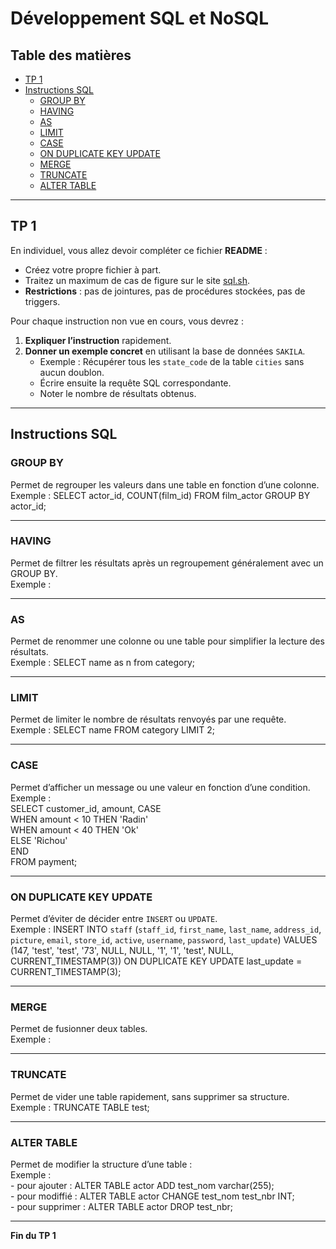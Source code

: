 # Développement SQL et NoSQL

## Table des matières
- [TP 1](#tp-1)
- [Instructions SQL](#instructions-sql)
  - [GROUP BY](#group-by)
  - [HAVING](#having)
  - [AS](#as)
  - [LIMIT](#limit)
  - [CASE](#case)
  - [ON DUPLICATE KEY UPDATE](#on-duplicate-key-update)
  - [MERGE](#merge)
  - [TRUNCATE](#truncate)
  - [ALTER TABLE](#alter-table)

---

## TP 1
En individuel, vous allez devoir compléter ce fichier **README** :

- Créez votre propre fichier à part.  
- Traitez un maximum de cas de figure sur le site [sql.sh](https://sql.sh).  
- **Restrictions** : pas de jointures, pas de procédures stockées, pas de triggers.  

Pour chaque instruction non vue en cours, vous devrez :
1. **Expliquer l’instruction** rapidement.  
2. **Donner un exemple concret** en utilisant la base de données `SAKILA`.  
   - Exemple : Récupérer tous les `state_code` de la table `cities` sans aucun doublon.  
   - Écrire ensuite la requête SQL correspondante.  
   - Noter le nombre de résultats obtenus.

---

## Instructions SQL

### GROUP BY
Permet de regrouper les valeurs dans une table en fonction d’une colonne.  
Exemple : SELECT actor_id, COUNT(film_id) FROM film_actor GROUP BY actor_id;

---

### HAVING
Permet de filtrer les résultats après un regroupement généralement avec un GROUP BY.  
Exemple : 

---

### AS
Permet de renommer une colonne ou une table pour simplifier la lecture des résultats.  
Exemple : SELECT name as n from category;

---

### LIMIT
Permet de limiter le nombre de résultats renvoyés par une requête.  
Exemple : SELECT name FROM category LIMIT 2;

---

### CASE
Permet d’afficher un message ou une valeur en fonction d’une condition.  
Exemple :  
    SELECT customer_id, amount, CASE  
	    WHEN amount < 10 THEN 'Radin'  
        WHEN amount < 40 THEN 'Ok'  
        ELSE 'Richou'  
        END  
    FROM payment;  

---

### ON DUPLICATE KEY UPDATE
Permet d’éviter de décider entre `INSERT` ou `UPDATE`.  
Exemple : INSERT INTO `staff` (`staff_id`, `first_name`, `last_name`, `address_id`, `picture`, `email`, `store_id`, `active`, `username`, `password`, `last_update`) VALUES (147, 'test', 'test', '73', NULL, NULL, '1', '1', 'test', NULL, CURRENT_TIMESTAMP(3)) ON DUPLICATE KEY UPDATE last_update = CURRENT_TIMESTAMP(3);


---

### MERGE
Permet de fusionner deux tables.  
Exemple :  

---

### TRUNCATE
Permet de vider une table rapidement, sans supprimer sa structure.  
Exemple : TRUNCATE TABLE test;

---

### ALTER TABLE
Permet de modifier la structure d’une table :  
Exemple :  
    - pour ajouter : ALTER TABLE actor ADD test_nom varchar(255);  
    - pour modiffié : ALTER TABLE actor CHANGE test_nom test_nbr INT;  
    - pour supprimer : ALTER TABLE actor DROP test_nbr;  

---

**Fin du TP 1**
